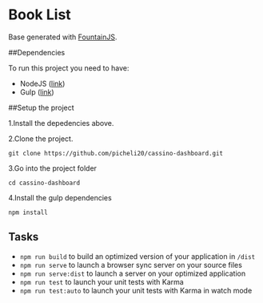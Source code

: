 # Book List
Base generated with [FountainJS](http://fountainjs.io/).

##Dependencies

To run this project you need to have:

* NodeJS ([link](https://nodejs.org/))
* Gulp ([link](http://gulpjs.com/))


##Setup the project

1.Install the depedencies above.

2.Clone the project.
```
git clone https://github.com/picheli20/cassino-dashboard.git
```

3.Go into the project folder
```
cd cassino-dashboard
```

4.Install the gulp dependencies
```
npm install
```

## Tasks

* `npm run build` to build an optimized version of your application in `/dist`
* `npm run serve` to launch a browser sync server on your source files
* `npm run serve:dist` to launch a server on your optimized application
* `npm run test` to launch your unit tests with Karma
* `npm run test:auto` to launch your unit tests with Karma in watch mode